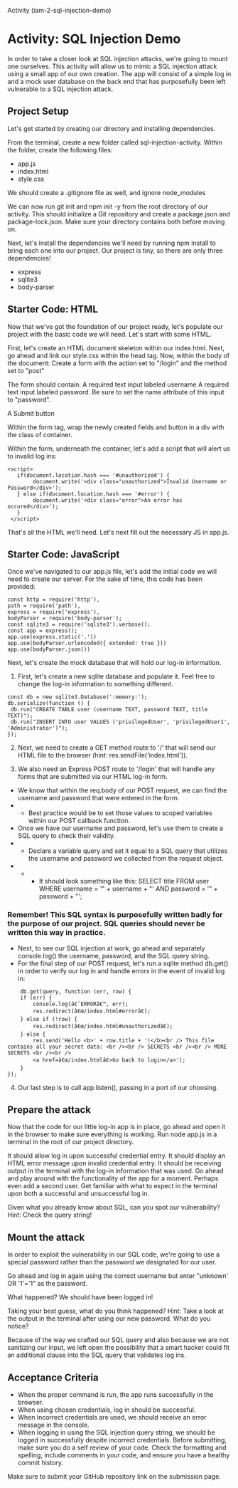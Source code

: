 Activity (iam-2-sql-injection-demo)

# Activity: SQL Injection Demo
In order to take a closer look at SQL injection attacks, we're going to mount one ourselves. This activity will allow us to mimic a SQL injection attack using a small app of our own creation. The app will consist of a simple log in and a mock user database on the back end that has purposefully been left vulnerable to a SQL injection attack.

## Project Setup
Let's get started by creating our directory and installing dependencies.

From the terminal, create a new folder called sql-injection-activity.
Within the folder, create the following files:
* app.js
* index.html
* style.css

We should create a .gitignore file as well, and ignore node_modules

We can now run git init and npm init -y from the root directory of our activity. This should initialize a Git repository and create a package.json and package-lock.json. Make sure your directory contains both before moving on.

Next, let's install the dependencies we'll need by running npm install to bring each one into our project. Our project is tiny, so there are only three dependencies!

* express
* sqlite3
* body-parser

## Starter Code: HTML
Now that we've got the foundation of our project ready, let's populate our project with the basic code we will need. Let's start with some HTML.

First, let's create an HTML document skeleton within our index.html.
Next, go ahead and link our style.css within the head tag.
Now, within the body of the document:
Create a form with the action set to "/login" and the method set to "post"

The form should contain:
A required text input labeled username
A required text input labeled password. Be sure to set the name attribute of this input to "password".

A Submit button

Within the form tag, wrap the newly created fields and button in a div with the class of container.

Within the form, underneath the container, let's add a script that will alert us to invalid log ins:
~~~
<script>
   if(document.location.hash === '#unauthorized') {
        document.write('<div class="unauthorized">Invalid Username or Password</div>');
   } else if(document.location.hash === '#error') {
        document.write('<div class="error">An error has occured</div>');
   }
 </script>
~~~
That's all the HTML we'll need. Let's next fill out the necessary JS in app.js.

## Starter Code: JavaScript
Once we've navigated to our app.js file, let's add the initial code we will need to create our server. For the sake of time, this code has been provided:
~~~
const http = require('http'),
path = require('path'),
express = require('express'),
bodyParser = require('body-parser');
const sqlite3 = require('sqlite3').verbose();
const app = express();
app.use(express.static('.'))
app.use(bodyParser.urlencoded({ extended: true }))
app.use(bodyParser.json())
~~~
Next, let's create the mock database that will hold our log-in information.

1. First, let's create a new sqlite database and populate it. Feel free to change the log-in information to something different.
~~~
const db = new sqlite3.Database(':memory:');
db.serialize(function () {
 db.run("CREATE TABLE user (username TEXT, password TEXT, title TEXT)");
 db.run("INSERT INTO user VALUES ('privilegedUser', 'privilegedUser1', 'Administrator')");
});
~~~

2. Next, we need to create a GET method route to '/' that will send our HTML file to the browser (hint: res.sendFile('index.html')).

3. We also need an Express POST route to '/login' that will handle any forms that are submitted via our HTML log-in form.
* We know that within the req.body of our POST request, we can find the username and password that were entered in the form.
* * Best practice would be to set those values to scoped variables within our POST callback function.
* Once we have our username and password, let's use them to create a SQL query to check their validity.
* * Declare a variable query and set it equal to a SQL query that utilizes the username and password we collected from the request object.
* * * It should look something like this:
SELECT title FROM user WHERE username = '" + username + "' AND password = '" + password + "';

### Remember! This SQL syntax is purposefully written badly for the purpose of our project. SQL queries should never be written this way in practice.

* Next, to see our SQL injection at work, go ahead and separately console.log() the username, password, and the SQL query string.
* For the final step of our POST request, let's run a sqlite method db.get() in order to verify our log in and handle errors in the event of invalid log in:
~~~
    db.get(query, function (err, row) {
	if (err) {
		console.log(â€˜ERRORâ€™, err);
		res.redirect(â€œ/index.html#errorâ€);
	} else if (!row) {
		res.redirect(â€œ/index.html#unauthorizedâ€);
	} else {
		res.send('Hello <b>' + row.title + '!</b><br /> This file contains all your secret data: <br /><br /> SECRETS <br /><br /> MORE SECRETS <br /><br /> 
		<a href=â€œ/index.htmlâ€>Go back to login</a>');
	}
});
~~~

4. Our last step is to call app.listen(), passing in a port of our choosing.

## Prepare the attack
Now that the code for our little log-in app is in place, go ahead and open it in the browser to make sure everything is working. Run node app.js in a terminal in the root of our project directory.

It should allow log in upon successful credential entry.
It should display an HTML error message upon invalid credential entry.
It should be receiving output in the terminal with the log-in information that was used.
Go ahead and play around with the functionality of the app for a moment. Perhaps even add a second user. Get familiar with what to expect in the terminal upon both a successful and unsuccessful log in.

Given what you already know about SQL, can you spot our vulnerability?
Hint: Check the query string!

## Mount the attack
In order to exploit the vulnerability in our SQL code, we're going to use a special password rather than the password we designated for our user.

Go ahead and log in again using the correct username but enter "unknown' OR '1'='1" as the password.

What happened?
We should have been logged in!

Taking your best guess, what do you think happened?
Hint: Take a look at the output in the terminal after using our new password. What do you notice?

Because of the way we crafted our SQL query and also because we are not sanitizing our input, we left open the possibility that a smart hacker could fit an additional clause into the SQL query that validates log ins.

## Acceptance Criteria
* When the proper command is run, the app runs successfully in the browser.
* When using chosen credentials, log in should be successful.
* When incorrect credentials are used, we should receive an error message in the console.
* When logging in using the SQL injection query string, we should be logged in successfully despite incorrect credentials.
Before submitting, make sure you do a self review of your code. Check the formatting and spelling, include comments in your code, and ensure you have a healthy commit history.

Make sure to submit your GitHub repository link on the submission page.
